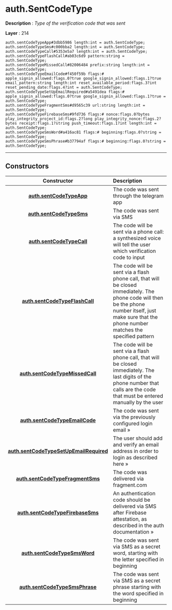 # auth.SentCodeType

**Description** : *Type of the verification code that was sent*

**Layer** : 214

```tl
auth.sentCodeTypeApp#3dbb5986 length:int = auth.SentCodeType;
auth.sentCodeTypeSms#c000bba2 length:int = auth.SentCodeType;
auth.sentCodeTypeCall#5353e5a7 length:int = auth.SentCodeType;
auth.sentCodeTypeFlashCall#ab03c6d9 pattern:string = auth.SentCodeType;
auth.sentCodeTypeMissedCall#82006484 prefix:string length:int = auth.SentCodeType;
auth.sentCodeTypeEmailCode#f450f59b flags:# apple_signin_allowed:flags.0?true google_signin_allowed:flags.1?true email_pattern:string length:int reset_available_period:flags.3?int reset_pending_date:flags.4?int = auth.SentCodeType;
auth.sentCodeTypeSetUpEmailRequired#a5491dea flags:# apple_signin_allowed:flags.0?true google_signin_allowed:flags.1?true = auth.SentCodeType;
auth.sentCodeTypeFragmentSms#d9565c39 url:string length:int = auth.SentCodeType;
auth.sentCodeTypeFirebaseSms#9fd736 flags:# nonce:flags.0?bytes play_integrity_project_id:flags.2?long play_integrity_nonce:flags.2?bytes receipt:flags.1?string push_timeout:flags.1?int length:int = auth.SentCodeType;
auth.sentCodeTypeSmsWord#a416ac81 flags:# beginning:flags.0?string = auth.SentCodeType;
auth.sentCodeTypeSmsPhrase#b37794af flags:# beginning:flags.0?string = auth.SentCodeType;
```

---

## Constructors

| Constructor | Description |
| :---: | :--- |
| [**auth.sentCodeTypeApp**](constructor/auth.sentCodeTypeApp) | The code was sent through the telegram app |
| [**auth.sentCodeTypeSms**](constructor/auth.sentCodeTypeSms) | The code was sent via SMS |
| [**auth.sentCodeTypeCall**](constructor/auth.sentCodeTypeCall) | The code will be sent via a phone call: a synthesized voice will tell the user which verification code to input |
| [**auth.sentCodeTypeFlashCall**](constructor/auth.sentCodeTypeFlashCall) | The code will be sent via a flash phone call, that will be closed immediately. The phone code will then be the phone number itself, just make sure that the phone number matches the specified pattern |
| [**auth.sentCodeTypeMissedCall**](constructor/auth.sentCodeTypeMissedCall) | The code will be sent via a flash phone call, that will be closed immediately. The last digits of the phone number that calls are the code that must be entered manually by the user |
| [**auth.sentCodeTypeEmailCode**](constructor/auth.sentCodeTypeEmailCode) | The code was sent via the previously configured login email » |
| [**auth.sentCodeTypeSetUpEmailRequired**](constructor/auth.sentCodeTypeSetUpEmailRequired) | The user should add and verify an email address in order to login as described here » |
| [**auth.sentCodeTypeFragmentSms**](constructor/auth.sentCodeTypeFragmentSms) | The code was delivered via fragment.com |
| [**auth.sentCodeTypeFirebaseSms**](constructor/auth.sentCodeTypeFirebaseSms) | An authentication code should be delivered via SMS after Firebase attestation, as described in the auth documentation » |
| [**auth.sentCodeTypeSmsWord**](constructor/auth.sentCodeTypeSmsWord) | The code was sent via SMS as a secret word, starting with the letter specified in beginning |
| [**auth.sentCodeTypeSmsPhrase**](constructor/auth.sentCodeTypeSmsPhrase) | The code was sent via SMS as a secret phrase starting with the word specified in beginning |